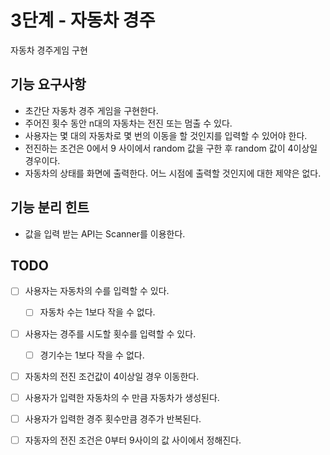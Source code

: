 # 3단계 - 자동차 경주
자동차 경주게임 구현

## 기능 요구사항
* 초간단 자동차 경주 게임을 구현한다.
* 주어진 횟수 동안 n대의 자동차는 전진 또는 멈출 수 있다.
* 사용자는 몇 대의 자동차로 몇 번의 이동을 할 것인지를 입력할 수 있어야 한다.
* 전진하는 조건은 0에서 9 사이에서 random 값을 구한 후 random 값이 4이상일 경우이다.
* 자동차의 상태를 화면에 출력한다. 어느 시점에 출력할 것인지에 대한 제약은 없다.

## 기능 분리 힌트
* 값을 입력 받는 API는 Scanner를 이용한다.

## TODO
- [ ] 사용자는 자동차의 수를 입력할 수 있다.
    - [ ] 자동차 수는 1보다 작을 수 없다.
- [ ] 사용자는 경주를 시도할 횟수를 입력할 수 있다.
    - [ ] 경기수는 1보다 작을 수 없다.
- [ ] 자동차의 전진 조건값이 4이상일 경우 이동한다.
- [ ] 사용자가 입력한 자동차의 수 만큼 자동차가 생성된다.
- [ ] 사용자가 입력한 경주 횟수만큼 경주가 반복된다.
- [ ] 자동자의 전진 조건은 0부터 9사이의 값 사이에서 정해진다.

